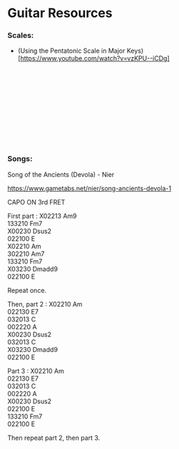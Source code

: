 # Guitar Resources

### Scales:
- (Using the Pentatonic Scale in Major Keys)[https://www.youtube.com/watch?v=vzKPU--iCDg]

<BR>
<BR>
<BR>
<BR>
<BR>
<BR>
<BR>
<BR>
<BR>
<BR>







### Songs:

Song of the Ancients (Devola) - Nier

https://www.gametabs.net/nier/song-ancients-devola-1

CAPO ON 3rd FRET

First part :
X02213 Am9  
133210 Fm7  
X00230 Dsus2  
022100 E  
X02210 Am  
302210 Am7  
133210 Fm7  
X03230 Dmadd9  
022100 E  

Repeat once.

Then, part 2 :
X02210 Am  
022130 E7  
032013 C  
002220 A  
X00230 Dsus2  
032013 C  
X03230 Dmadd9  
022100 E  

Part 3 :
X02210 Am  
022130 E7  
032013 C  
002220 A  
X00230 Dsus2  
022100 E  
133210 Fm7  
022100 E  

Then repeat part 2, then part 3.
